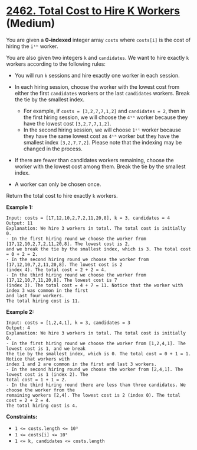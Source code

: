 # [2462. Total Cost to Hire K Workers][link] (Medium)

[link]: https://leetcode.cn/problems/total-cost-to-hire-k-workers/

You are given a **0-indexed** integer array `costs` where `costs[i]` is the cost of hiring the `iᵗʰ`
worker.

You are also given two integers `k` and `candidates`. We want to hire exactly `k` workers according
to the following rules:

- You will run `k` sessions and hire exactly one worker in each session.
- In each hiring session, choose the worker with the lowest cost from either the first `candidates`
workers or the last `candidates` workers. Break the tie by the smallest index.

  - For example, if `costs = [3,2,7,7,1,2]` and `candidates = 2`, then in the first hiring session,
we will choose the `4ᵗʰ` worker because they have the lowest cost `[3,2,7,7,1,2]`.
  - In the second hiring session, we will choose `1ˢᵗ` worker because they have the same lowest cost
as `4ᵗʰ` worker but they have the smallest index `[3,2,7,7,2]`. Please note that the indexing may be
changed in the process.
- If there are fewer than candidates workers remaining, choose the worker with the lowest cost among
them. Break the tie by the smallest index.
- A worker can only be chosen once.

Return the total cost to hire exactly  `k` workers.

**Example 1:**

```
Input: costs = [17,12,10,2,7,2,11,20,8], k = 3, candidates = 4
Output: 11
Explanation: We hire 3 workers in total. The total cost is initially 0.
- In the first hiring round we choose the worker from [17,12,10,2,7,2,11,20,8]. The lowest cost is 2,
and we break the tie by the smallest index, which is 3. The total cost = 0 + 2 = 2.
- In the second hiring round we choose the worker from [17,12,10,7,2,11,20,8]. The lowest cost is 2
(index 4). The total cost = 2 + 2 = 4.
- In the third hiring round we choose the worker from [17,12,10,7,11,20,8]. The lowest cost is 7
(index 3). The total cost = 4 + 7 = 11. Notice that the worker with index 3 was common in the first
and last four workers.
The total hiring cost is 11.
```

**Example 2:**

```
Input: costs = [1,2,4,1], k = 3, candidates = 3
Output: 4
Explanation: We hire 3 workers in total. The total cost is initially 0.
- In the first hiring round we choose the worker from [1,2,4,1]. The lowest cost is 1, and we break
the tie by the smallest index, which is 0. The total cost = 0 + 1 = 1. Notice that workers with
index 1 and 2 are common in the first and last 3 workers.
- In the second hiring round we choose the worker from [2,4,1]. The lowest cost is 1 (index 2). The
total cost = 1 + 1 = 2.
- In the third hiring round there are less than three candidates. We choose the worker from the
remaining workers [2,4]. The lowest cost is 2 (index 0). The total cost = 2 + 2 = 4.
The total hiring cost is 4.
```

**Constraints:**

- `1 <= costs.length <= 10⁵ `
- `1 <= costs[i] <= 10⁵`
- `1 <= k, candidates <= costs.length`
